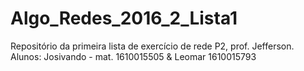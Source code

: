 # Algo_Redes_2016_2_Lista1
Repositório da primeira lista de exercício de rede P2, prof. Jefferson.
Alunos: Josivando - mat. 1610015505 & Leomar 1610015793

